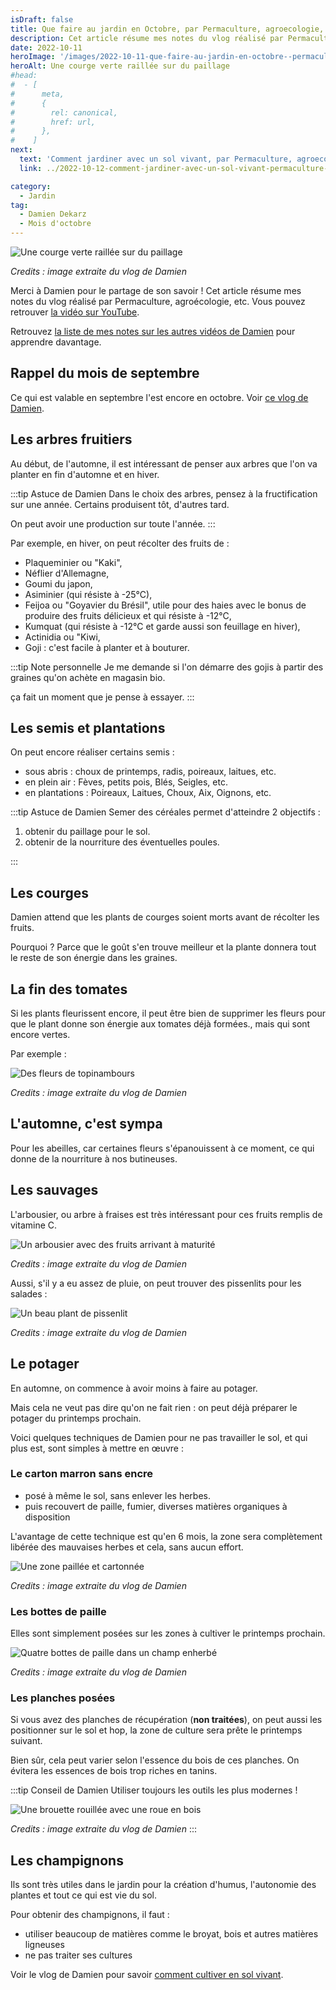 ```yaml
---
isDraft: false
title: Que faire au jardin en Octobre, par Permaculture, agroecologie, etc
description: Cet article résume mes notes du vlog réalisé par Permaculture, agroecologie, etc
date: 2022-10-11
heroImage: '/images/2022-10-11-que-faire-au-jardin-en-octobre--permaculture--agroecologie--etc-hero.jpg'
heroAlt: Une courge verte raillée sur du paillage
#head:
#  - [
#      meta,
#      {
#        rel: canonical,
#        href: url,
#      },
#    ]
next:
  text: 'Comment jardiner avec un sol vivant, par Permaculture, agroecologie, etc'
  link: ../2022-10-12-comment-jardiner-avec-un-sol-vivant-permaculture--agroecologie--etc/README.md

category:
  - Jardin
tag:
  - Damien Dekarz
  - Mois d'octobre
---
```


![Une courge verte raillée sur du paillage](./images/2022-10-11-que-faire-au-jardin-en-octobre--permaculture--agroecologie--etc-hero.jpg)

_Credits : image extraite du vlog de Damien_

Merci à Damien pour le partage de son savoir !
Cet article résume mes notes du vlog réalisé par Permaculture, agroécologie, etc.
Vous pouvez retrouver [la vidéo sur YouTube](https://www.youtube.com/watch?v=GswUGxztnpU).

Retrouvez [la liste de mes notes sur les autres vidéos de Damien](../2022-09-12-toutes-mes-notes-sur-les-videos-de-Permaculture-agroecologie-etc) pour apprendre davantage.

## Rappel du mois de septembre

Ce qui est valable en septembre l'est encore en octobre. Voir [ce vlog de Damien](https://www.youtube.com/watch?v=con-c2_o9uc).

## Les arbres fruitiers

Au début, de l'automne, il est intéressant de penser aux arbres que l'on va planter en fin d'automne et en hiver.

:::tip Astuce de Damien
Dans le choix des arbres, pensez à la fructification sur une année. Certains produisent tôt, d'autres tard.

On peut avoir une production sur toute l'année.
:::

Par exemple, en hiver, on peut récolter des fruits de :

- Plaqueminier ou "Kaki",
- Néflier d'Allemagne,
- Goumi du japon,
- Asiminier (qui résiste à -25°C),
- Feijoa ou "Goyavier du Brésil", utile pour des haies avec le bonus de produire des fruits délicieux et qui résiste à -12°C,
- Kumquat (qui résiste à -12°C et garde aussi son feuillage en hiver),
- Actinidia ou "Kiwi,
- Goji : c'est facile à planter et à bouturer.

:::tip Note personnelle
Je me demande si l'on démarre des gojis à partir des graines qu'on achète en magasin bio.

ça fait un moment que je pense à essayer.
:::

## Les semis et plantations

On peut encore réaliser certains semis :

- sous abris : choux de printemps, radis, poireaux, laitues, etc.
- en plein air : Fèves, petits pois, Blés, Seigles, etc.
- en plantations : Poireaux, Laitues, Choux, Aix, Oignons, etc.

:::tip Astuce de Damien
Semer des céréales permet d'atteindre 2 objectifs :

1. obtenir du paillage pour le sol.
2. obtenir de la nourriture des éventuelles poules.

:::

## Les courges

Damien attend que les plants de courges soient morts avant de récolter les fruits.

Pourquoi ? Parce que le goût s'en trouve meilleur et la plante donnera tout le reste de son énergie dans les graines.

## La fin des tomates

Si les plants fleurissent encore, il peut être bien de supprimer les fleurs pour que le plant donne son énergie aux tomates déjà formées., mais qui sont encore vertes.

Par exemple :

![Des fleurs de topinambours](./images/fleurs-de-topinambours.jpg)

_Credits : image extraite du vlog de Damien_

## L'automne, c'est sympa

Pour les abeilles, car certaines fleurs s'épanouissent à ce moment, ce qui donne de la nourriture à nos butineuses.

## Les sauvages

L'arbousier, ou arbre à fraises est très intéressant pour ces fruits remplis de vitamine C.

![Un arbousier avec des fruits arrivant à maturité](./images/arbousier.jpg)

_Credits : image extraite du vlog de Damien_

Aussi, s'il y a eu assez de pluie, on peut trouver des pissenlits pour les salades :

![Un beau plant de pissenlit](./images/plant-de-pissenlit.jpg)

_Credits : image extraite du vlog de Damien_

## Le potager

En automne, on commence à avoir moins à faire au potager.

Mais cela ne veut pas dire qu'on ne fait rien : on peut déjà préparer le potager du printemps prochain.

Voici quelques techniques de Damien pour ne pas travailler le sol, et qui plus est, sont simples à mettre en œuvre :

### Le carton marron sans encre

- posé à même le sol, sans enlever les herbes.
- puis recouvert de paille, fumier, diverses matières organiques à disposition

L'avantage de cette technique est qu'en 6 mois, la zone sera complètement libérée des mauvaises herbes et cela, sans aucun effort.

![Une zone paillée et cartonnée](./images/zone-cartonnee-et-paillee.jpg)

_Credits : image extraite du vlog de Damien_

### Les bottes de paille

Elles sont simplement posées sur les zones à cultiver le printemps prochain.

![Quatre bottes de paille dans un champ enherbé](./images/bottes-de-paille.jpg)

_Credits : image extraite du vlog de Damien_

### Les planches posées

Si vous avez des planches de récupération (**non traitées**), on peut aussi les positionner sur le sol et hop, la zone de culture sera prête le printemps suivant.

Bien sûr, cela peut varier selon l'essence du bois de ces planches. On évitera les essences de bois trop riches en tanins.

:::tip Conseil de Damien
Utiliser toujours les outils les plus modernes !

![Une brouette rouillée avec une roue en bois](./images/brouette.jpg)

_Credits : image extraite du vlog de Damien_
:::

## Les champignons

Ils sont très utiles dans le jardin pour la création d'humus, l'autonomie des plantes et tout ce qui est vie du sol.

Pour obtenir des champignons, il faut :

- utiliser beaucoup de matières comme le broyat, bois et autres matières ligneuses
- ne pas traiter ses cultures

Voir le vlog de Damien pour savoir [comment cultiver en sol vivant](../comment-jardiner-avec-un-sol-vivant-damien-dekarz/README.md).
